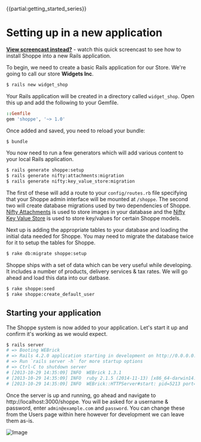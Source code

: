 {{partial:getting_started_series}}

# Setting up in a new application

**[View screencast instead?](https://www.youtube.com/watch?v=p2Fvw35ezds)** - watch this quick screencast to see how to install Shoppe into a new Rails application.

To begin, we need to create a basic Rails application for our Store. We're going to
call our store **Widgets Inc**.

```bash
$ rails new widget_shop
```

Your Rails application will be created in a directory called `widget_shop`. Open this
up and add the following to your Gemfile.

```ruby
::Gemfile
gem 'shoppe', '~> 1.0'
````

Once added and saved, you need to reload your bundle:

```bash
$ bundle
```

You now need to run a few generators which will add various content to your local
Rails application. 

```bash
$ rails generate shoppe:setup
$ rails generate nifty:attachments:migration
$ rails generate nifty:key_value_store:migration
```

The first of these will add a route to your `config/routes.rb` file specifying that
your Shoppe admin interface will be mounted at `/shoppe`. The second two will create
database migrations used by two dependencies of Shoppe. [Nifty Attachments](https://github.com/atech/nifty-attachments)
is used to store images in your database and the [Nifty Key Value Store](https://github.com/atech/nifty-key-value-store)
is used to store key/values for certain Shoppe models. 

Next up is adding the appropriate tables to your database and loading the initial
data needed for Shoppe. You may need to migrate the database twice for it to 
setup the tables for Shoppe.

```bash
$ rake db:migrate shoppe:setup
```

Shoppe ships with a set of data which can be very useful while developing. It includes
a number of products, delivery services & tax rates. We will go ahead and load this
data into our datbase.

```bash
$ rake shoppe:seed
$ rake shoppe:create_default_user
```

## Starting your application

The Shoppe system is now added to your application. Let's start it up and confirm it's
working as we would expect.

```bash
$ rails server
# => Booting WEBrick
# => Rails 4.2.0 application starting in development on http://0.0.0.0:3000
# => Run `rails server -h` for more startup options
# => Ctrl-C to shutdown server
# [2013-10-29 14:35:09] INFO  WEBrick 1.3.1
# [2013-10-29 14:35:09] INFO  ruby 2.1.5 (2014-11-13) [x86_64-darwin14.0]
# [2013-10-29 14:35:09] INFO  WEBrick::HTTPServer#start: pid=5213 port=3000
```

Once the server is up and running, go ahead and navigate to http://localhost:3000/shoppe.
You will be asked for a username & password, enter `admin@example.com` and `password`.
You can change these from the Users page within here however for development we can 
leave them as-is.

![Image](http://s.adamcooke.io/EKsQw.png)

